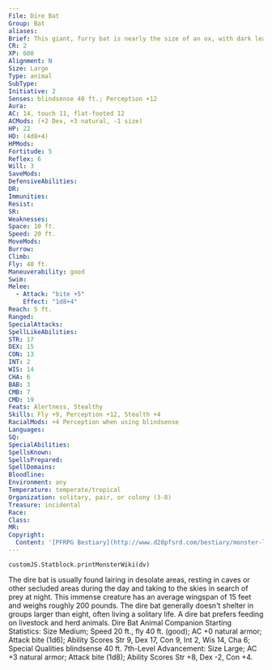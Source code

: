 ```yaml
---
File: Dire Bat
Group: Bat
aliases: 
Brief: This giant, furry bat is nearly the size of an ox, with dark leathery wings that open wider than two men with arms outstretched.
CR: 2
XP: 600
Alignment: N
Size: Large
Type: animal
SubType: 
Initiative: 2
Senses: blindsense 40 ft.; Perception +12
Aura: 
AC: 14, touch 11, flat-footed 12
ACMods: (+2 Dex, +3 natural, -1 size)
HP: 22
HD: (4d8+4)
HPMods: 
Fortitude: 5
Reflex: 6
Will: 3
SaveMods: 
DefensiveAbilities: 
DR: 
Immunities: 
Resist: 
SR: 
Weaknesses: 
Space: 10 ft.
Speed: 20 ft.
MoveMods: 
Burrow: 
Climb: 
Fly: 40 ft.
Maneuverability: good
Swim: 
Melee: 
  - Attack: "bite +5"
    Effect: "1d8+4"
Reach: 5 ft.
Ranged: 
SpecialAttacks: 
SpellLikeAbilities: 
STR: 17
DEX: 15
CON: 13
INT: 2
WIS: 14
CHA: 6
BAB: 3
CMB: 7
CMD: 19
Feats: Alertness, Stealthy
Skills: Fly +9, Perception +12, Stealth +4
RacialMods: +4 Perception when using blindsense
Languages: 
SQ: 
SpecialAbilities: 
SpellsKnown: 
SpellsPrepared: 
SpellDomains: 
Bloodline: 
Environment: any
Temperature: temperate/tropical
Organization: solitary, pair, or colony (3-8)
Treasure: incidental
Race: 
Class: 
MR: 
Copyright:
  Content: '[PFRPG Bestiary](http://www.d20pfsrd.com/bestiary/monster-listings/animals/bat/dire-bat)'
---
```

```dataviewjs
customJS.Statblock.printMonsterWiki(dv)
```
The dire bat is usually found lairing in desolate areas, resting in caves or other secluded areas during the day and taking to the skies in search of prey at night. This immense creature has an average wingspan of 15 feet and weighs roughly 200 pounds. The dire bat generally doesn't shelter in groups larger than eight, often living a solitary life. A dire bat prefers feeding on livestock and herd animals. Dire Bat Animal Companion Starting Statistics: Size Medium; Speed 20 ft., fly 40 ft. (good); AC +0 natural armor; Attack bite (1d6); Ability Scores Str 9, Dex 17, Con 9, Int 2, Wis 14, Cha 6; Special Qualities blindsense 40 ft. 7th-Level Advancement: Size Large; AC +3 natural armor; Attack bite (1d8); Ability Scores Str +8, Dex -2, Con +4.

